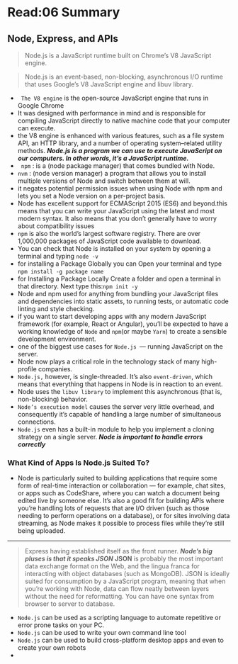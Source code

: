 # Read:06 Summary
## Node, Express, and APIs
> Node.js is a JavaScript runtime built on Chrome’s V8 JavaScript engine.

> Node.js is an event-based, non-blocking, asynchronous I/O runtime that uses Google’s V8 JavaScript engine and libuv library.

* ` The V8 engine` is the open-source JavaScript engine that runs in Google Chrome
* It was designed with performance in mind and is responsible for compiling JavaScript directly to native machine code that your computer can execute.
* the V8 engine is enhanced with various features, such as a file system API, an HTTP library, and a number of operating system–related utility methods.
***Node.js is a program we can use to execute JavaScript on our computers. In other words, it’s a JavaScript runtime.***
* ` npm` : is a (node package manager) that comes bundled with Node.
* `nvm` : (node version manager) a program that allows you to install multiple versions of Node and switch between them at will.
* it negates potential permission issues when using Node with npm and lets you set a Node version on a per-project basis.
* Node has excellent support for ECMAScript 2015 (ES6) and beyond.this means that you can write your JavaScript using the latest and most modern syntax. It also means that you don’t generally have to worry about compatibility issues 
* `npm` is also the world’s largest software registry. There are over 1,000,000 packages of JavaScript code available to download.
* You can check that Node is installed on your system by opening a terminal and typing `node -v`
* for installing a Package Globally you can Open your terminal and type `npm install -g package name`
* for Installing a Package Locally Create a folder and open a terminal in that directory. Next type this:`npm init -y`
* Node and npm used for anything from bundling your JavaScript files and dependencies into static assets, to running tests, or automatic code linting and style checking.
* if you want to start developing apps with any modern JavaScript framework (for example, React or Angular), you’ll be expected to have a working knowledge of `Node` and `npm`(or maybe `Yarn`) to create a sensible development environment.
* one of the biggest use cases for `Node.js `— running JavaScript on the server. 
* Node now plays a critical role in the technology stack of many high-profile companies.
* `Node.js,` however, is single-threaded. It’s also `event-driven`, which means that everything that happens in Node is in reaction to an event.
* Node uses the `libuv library` to implement this asynchronous (that is, non-blocking) behavior.
* `Node’s execution model` causes the server very little overhead, and consequently it’s capable of handling a large number of simultaneous connections.
* `Node.js` even has a built-in module to help you implement a cloning strategy on a single server.
***Node is important to handle errors correctly***

### What Kind of Apps Is Node.js Suited To?
* Node is particularly suited to building applications that require some form of real-time interaction or collaboration — for example, chat sites, or apps such as CodeShare, where you can watch a document being edited live by someone else. It’s also a good fit for building APIs where you’re handling lots of requests that are I/O driven (such as those needing to perform operations on a database), or for sites involving data streaming, as Node makes it possible to process files while they’re still being uploaded.

-------------------------------------------------------------------------------------------------------
> Express having established itself as the front runner.
***Node’s big pluses is that it speaks JSON***
> **JSON** is probably the most important data exchange format on the Web, and the lingua franca for interacting with object databases (such as MongoDB). JSON is ideally suited for consumption by a JavaScript program, meaning that when you’re working with Node, data can flow neatly between layers without the need for reformatting. You can have one syntax from browser to server to database.

* `Node.js` can be used as a scripting language to automate repetitive or error prone tasks on your PC.
* `Node.js` can be used to write your own command line tool
* `Node.js` can be used to build cross-platform desktop apps and even to create your own robots
* 








